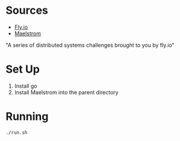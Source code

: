 # Sources
- [Fly.io](https://fly.io/dist-sys/)
- [Maelstrom](https://github.com/jepsen-io/maelstrom)

"A series of distributed systems challenges brought to you by fly.io"

# Set Up
1. Install go
2. Install Maelstrom into the parent directory

# Running
```bash
./run.sh
```
